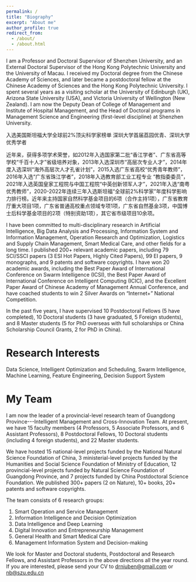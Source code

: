 ```yaml
---
permalink: /
title: "Biography"
excerpt: "About me"
author_profile: true
redirect_from: 
  - /about/
  - /about.html
---
```


I am a Professor and Doctoral Supervisor of Shenzhen University, and an External Doctoral Supervisor of the Hong Kong Polytechnic University and the University of Macau. I received my Doctoral degree from the Chinese Academy of Sciences, and later became a postdoctoral fellow at the Chinese Academy of Sciences and the Hong Kong Polytechnic University. I spent several years as a visiting scholar at the University of Edinburgh (UK), Arizona State University (USA), and Victoria University of Wellington (New Zealand). I am now the Deputy Dean of College of Management and Institute of Hospital Management, and the Head of Doctoral programs in Management Science and Engineering (first-level discipline) at Shenzhen University.

入选美国斯坦福大学全球前2%顶尖科学家榜单
深圳大学首届荔园优青、深圳大学优秀学者

近年来，获得多项学术荣誉，如2012年入选国家第二批“香江学者”、广东省高等学校“千百十人才”省级培养对象，2013年入选深圳市“高层次专业人才”，2014年度入选深圳“海外高层次人才孔雀计划”，2015入选广东省高校“优秀青年教师”，2016年入选“广东省珠江学者”，2018年入选教育部工业工程专业 “教指委委员”，2021年入选英国皇家工程院与中国工程院“中英创新领军人才”，2021年入选“南粤优秀教师”，2020-2022年连续三年入选斯坦福“全球前2%科学家”年度科学影响力排行榜。近年来主持国家自然科学基金项目的6项（合作主持1项），广东省教育厅重大项目1项，广东省普通高校重点领域专项1项，广东省自然基金3项，中国博士后科学基金项目的2项（特别资助1项），其它省市级项目10余项。

I have been committed to multi-disciplinary research in Artificial Intelligence, Big Data Analysis and Processing, Information System and Information Management, Operation Research and Optimization, Logistics and Supply Chain Management, Smart Medical Care, and other fields for a long time. I published 200+ relevant academic papers, including 79 SCI/SSCI papers (3 ESI Hot Papers, Highly Cited Papers), 99 EI papers, 9 monographs, and 9 patents and software copyrights. I have won 20 academic awards, including the Best Paper Award of International Conference on Swarm Intelligence (ICSI), the Best Paper Award of International Conference on Intelligent Computing (ICIC), and the Excellent Paper Award of Chinese Academy of Management Annual Conference, and have coached students to win 2 Silver Awards on “Internet+” National Competition.

In the past five years, I have supervised 10 Postdoctoral Fellows (5 have completed), 10 Doctoral students (3 have graduated, 5 Foreign students), and 8 Master students (5 for PhD overseas with full scholarships or China Scholarship Council Grants, 2 for PhD in China).

Research Interests
======
Data Science, Intelligent Optimization and Scheduling, Swarm Intelligence, Machine Learning, Feature Engineering, Decision Support System 

My Team
======
I am now the leader of a provincial-level research team of Guangdong Province---Intelligent Management and Cross-Innovation Team. At present, we have 15 faculty members (4 Professors, 5 Associate Professors, and 6 Assistant Professors), 8 Postdoctoral Fellows, 10 Doctoral students (including 4 foreign students), and 22 Master students.

We have hosted 15 national-level projects funded by the National Natural Science Foundation of China, 3 ministerial-level projects funded by the Humanities and Social Science Foundation of Ministry of Education, 12 provincial-level projects funded by Natural Science Foundation of Guangdong Province, and 7 projects funded by China Postdoctoral Science Foundation. We published 300+ papers (2 on Nature), 10+ books, 20+ patents and software copyrights.

The team consists of 6 research groups:
1. Smart Operation and Service Management
1. Information Intelligence and Decision Optimization
1. Data Intelligence and Deep Learning
1. Digital Innovation and Entrepreneurship Management
1. General Health and Smart Medical Care
1. Management Information System and Decision-making

We look for Master and Doctoral students, Postdoctoral and Research Fellows, and Assistant Professors in the above directions all the year round. If you are interested, please send your CV to [drniuben@gmail.com](drniuben@gmail.com) or [nb@szu.edu.cn](nb@szu.edu.cn)
